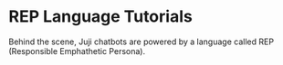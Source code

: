 # REP Language Tutorials

Behind the scene, Juji chatbots are powered by a language called REP (Responsible Emphathetic Persona). 
